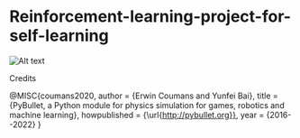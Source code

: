 # Reinforcement-learning-project-for-self-learning

![Alt text](robot\Robot-SImulation-with-Reinforcement-Learning\imgs\import_block_diagram.png?raw=true "Title")

Credits 

@MISC{coumans2020,
author =   {Erwin Coumans and Yunfei Bai},
title =    {PyBullet, a Python module for physics simulation for games, robotics and machine learning},
howpublished = {\url{http://pybullet.org}},
year = {2016--2022}
}
